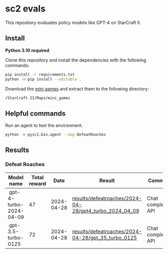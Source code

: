 # sc2 evals
This repository evaluates policy models like GPT-4 on StarCraft II.

## Install
**Python 3.10 required**

Clone this repository and install the dependencies with the following commands:

```bash
pip install -r requirements.txt
python -m pip install --editable .
```

Download the [mini games](https://github.com/deepmind/pysc2/releases/download/v1.2/mini_games.zip) and extract them to the following directory:
```bash
/StarCraft II/Maps/mini_games
```

## Helpful commands
Run an agent to test the environment.
```bash
python -m pysc2.bin.agent --map DefeatRoaches
```

## Results
### Defeat Roaches
| Model name | Total reward | Date | Result | Comment |
| - | - | - | - | - |
| gpt-4-turbo-2024-04-09 | 47 | 2024-04-28 | [results/defeatroaches/2024-04-28/gpt4_turbo_2024_04_09](results/defeatroaches/2024-04-28/gpt4_turbo_2024_04_09) | Chat completion API
| gpt-3.5-turbo-0125 | 72 | 2024-04-28 | [results/defeatroaches/2024-04-28/gpt_35_turbo_0125](results/defeatroaches/2024-04-28/gpt_35_turbo_0125) | Chat completion API
